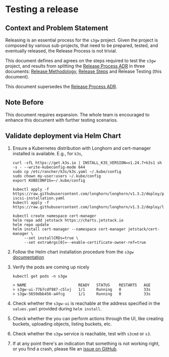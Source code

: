 # Testing a release

## Context and Problem Statement

Releasing is an essential process for the `s3gw` project. Given the project is
composed by various sub-projects, that need to be prepared, tested, and
eventually released, the Release Process is not trivial.

This document defines and agrees on the steps required to test the `s3gw`
project, and results from splitting the [Release Process ADR][process_adr] in
three documents: [Release Methodology][methodology_adr],
[Release Steps][release_adr] and Release Testing (this document).

This document supersedes the [Release Process ADR][process_adr].

## Note Before

This document requires expansion. The whole team is encouraged to enhance this
document with further testing scenarios.

## Validate deployment via Helm Chart

1. Ensure a Kubernetes distribution with Longhorn and cert-manager installed is available. E.g.,
   for `k3s`,

   ```shell
   curl -sfL https://get.k3s.io | INSTALL_K3S_VERSION=v1.24.7+k3s1 sh -s - --write-kubeconfig-mode 644
   sudo cp /etc/rancher/k3s/k3s.yaml ~/.kube/config
   sudo chown my-user:users ~/.kube/config
   export KUBECONFIG=~/.kube/config

   kubectl apply -f https://raw.githubusercontent.com/longhorn/longhorn/v1.3.2/deploy/prerequisite/longhorn-iscsi-installation.yaml
   kubectl apply -f https://raw.githubusercontent.com/longhorn/longhorn/v1.3.2/deploy/longhorn.yaml

   kubectl create namespace cert-manager
   helm repo add jetstack https://charts.jetstack.io
   helm repo update
   helm install cert-manager --namespace cert-manager jetstack/cert-manager \
        --set installCRDs=true \
        --set extraArgs[0]=--enable-certificate-owner-ref=true
   ```

2. Follow the Helm chart installation procedure from the `s3gw`
   [documentation][helm_install_docs]

3. Verify the pods are coming up nicely

   ```shell
   kubectl get pods -n s3gw

   > NAME                       READY   STATUS    RESTARTS   AGE
   > s3gw-ui-77b7cdf987-c5lvj   1/1     Running   0          33s
   > s3gw-5659dbb456-a4fcg      1/1     Running   0          33s
   ```

4. Check whether the `s3gw-ui` is reachable at the address specified in the
   `values.yaml` provided during `helm install`.

5. Check whether the you can perform actions through the UI, like creating
   buckets, uploading objects, listing buckets, etc.

6. Check whether the `s3gw` service is reachable, test with `s3cmd` or `s3`.

7. If at any point there's an indication that something is not working right, or
   you find a crash, please file an [issue on GitHub][new_issue].

[process_adr]: /docs/decisions/0007-release-process.md
[methodology_adr]: /docs/decisions/0015-release-methodology.md
[release_adr]: /docs/decisions/0016-release-steps.md
[helm_install_docs]: https://s3gw-docs.readthedocs.io/en/latest/helm-charts/
[new_issue]: https://github.com/aquarist-labs/s3gw/issues/new/choose
